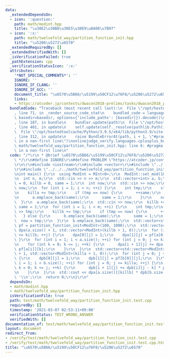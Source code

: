 ```yaml
---
data:
  _extendedDependsOn:
  - icon: ':question:'
    path: math/modint.hpp
    title: "\u30E2\u30B8\u30E5\u30E9\u8A08\u7B97"
  - icon: ':x:'
    path: math/twelvefold_way/partition_function_init.hpp
    title: "\u5206\u5272\u6570"
  _extendedRequiredBy: []
  _extendedVerifiedWith: []
  _isVerificationFailed: true
  _pathExtension: cpp
  _verificationStatusIcon: ':x:'
  attributes:
    '*NOT_SPECIAL_COMMENTS*': ''
    IGNORE: ''
    IGNORE_IF_CLANG: ''
    IGNORE_IF_GCC: ''
    document_title: "\u6570\u5B66/\u5199\u50CF12\u76F8/\u5206\u5272\u6570"
    links:
    - https://atcoder.jp/contests/dwacon2018-prelims/tasks/dwacon2018_prelims_c
  bundledCode: "Traceback (most recent call last):\n  File \"/opt/hostedtoolcache/Python/3.9.5/x64/lib/python3.9/site-packages/onlinejudge_verify/documentation/build.py\"\
    , line 71, in _render_source_code_stat\n    bundled_code = language.bundle(stat.path,\
    \ basedir=basedir, options={'include_paths': [basedir]}).decode()\n  File \"/opt/hostedtoolcache/Python/3.9.5/x64/lib/python3.9/site-packages/onlinejudge_verify/languages/cplusplus.py\"\
    , line 187, in bundle\n    bundler.update(path)\n  File \"/opt/hostedtoolcache/Python/3.9.5/x64/lib/python3.9/site-packages/onlinejudge_verify/languages/cplusplus_bundle.py\"\
    , line 401, in update\n    self.update(self._resolve(pathlib.Path(included), included_from=path))\n\
    \  File \"/opt/hostedtoolcache/Python/3.9.5/x64/lib/python3.9/site-packages/onlinejudge_verify/languages/cplusplus_bundle.py\"\
    , line 312, in update\n    raise BundleErrorAt(path, i + 1, \"#pragma once found\
    \ in a non-first line\")\nonlinejudge_verify.languages.cplusplus_bundle.BundleErrorAt:\
    \ math/twelvefold_way/partition_function_init.hpp: line 6: #pragma once found\
    \ in a non-first line\n"
  code: "/*\r\n * @brief \u6570\u5B66/\u5199\u50CF12\u76F8/\u5206\u5272\u6570\r\n\
    \ */\r\n#define IGNORE\r\n#define PROBLEM \"https://atcoder.jp/contests/dwacon2018-prelims/tasks/dwacon2018_prelims_c\"\
    \r\n\r\n#include <iostream>\r\n#include <vector>\r\n#include \"../../../math/modint.hpp\"\
    \r\n#include \"../../../math/twelvefold_way/partition_function_init.hpp\"\r\n\r\
    \nint main() {\r\n  using ModInt = MInt<0>;\r\n  ModInt::set_mod(1000000007);\r\
    \n  int n, m;\r\n  std::cin >> n >> m;\r\n  std::vector<int> a, b;\r\n  int killa\
    \ = 0, killb = 0, same = 1;\r\n  int now;\r\n  std::cin >> now;\r\n  killa +=\
    \ now;\r\n  for (int i = 1; i < n; ++i) {\r\n    int tmp;\r\n    std::cin >> tmp;\r\
    \n    killa += tmp;\r\n    if (tmp == now) {\r\n      ++same;\r\n    } else {\r\
    \n      a.emplace_back(same);\r\n      same = 1;\r\n    }\r\n    now = tmp;\r\n\
    \  }\r\n  a.emplace_back(same);\r\n  std::cin >> now;\r\n  killb += now;\r\n \
    \ same = 1;\r\n  for (int i = 1; i < m; ++i) {\r\n    int tmp;\r\n    std::cin\
    \ >> tmp;\r\n    killb += tmp;\r\n    if (tmp == now) {\r\n      ++same;\r\n \
    \   } else {\r\n      b.emplace_back(same);\r\n      same = 1;\r\n    }\r\n  \
    \  now = tmp;\r\n  }\r\n  b.emplace_back(same);\r\n  std::vector<std::vector<ModInt>>\
    \ pf = partition_function_init<ModInt>(100, 1000);\r\n  std::vector<std::vector<ModInt>>\
    \ dpa(a.size() + 1, std::vector<ModInt>(killb + 1, 0));\r\n  for (int j = 0; j\
    \ <= killb; ++j) {\r\n    dpa[0][j] = 1;\r\n    dpa[1][j] = pf[a[0]][j];\r\n \
    \ }\r\n  for (int i = 1; i < a.size(); ++i) for (int j = 0; j <= killb; ++j) {\r\
    \n    for (int k = 0; k <= j; ++k) {\r\n      dpa[i + 1][j] += dpa[i][j - k] *\
    \ pf[a[i]][k];\r\n    }\r\n  }\r\n  std::vector<std::vector<ModInt>> dpb(b.size()\
    \ + 1, std::vector<ModInt>(killa + 1, 0));\r\n  for (int j = 0; j <= killa; ++j)\
    \ {\r\n    dpb[0][j] = 1;\r\n    dpb[1][j] = pf[b[0]][j];\r\n  }\r\n  for (int\
    \ i = 1; i < b.size(); ++i) for (int j = 0; j <= killa; ++j) {\r\n    for (int\
    \ k = 0; k <= j; ++k) {\r\n      dpb[i + 1][j] += dpb[i][j - k] * pf[b[i]][k];\r\
    \n    }\r\n  }\r\n  std::cout << dpa[a.size()][killb] * dpb[b.size()][killa] <<\
    \ '\\n';\r\n  return 0;\r\n}\r\n"
  dependsOn:
  - math/modint.hpp
  - math/twelvefold_way/partition_function_init.hpp
  isVerificationFile: true
  path: test/math/twelvefold_way/partition_function_init.test.cpp
  requiredBy: []
  timestamp: '2021-03-07 02:53:11+09:00'
  verificationStatus: TEST_WRONG_ANSWER
  verifiedWith: []
documentation_of: test/math/twelvefold_way/partition_function_init.test.cpp
layout: document
redirect_from:
- /verify/test/math/twelvefold_way/partition_function_init.test.cpp
- /verify/test/math/twelvefold_way/partition_function_init.test.cpp.html
title: "\u6570\u5B66/\u5199\u50CF12\u76F8/\u5206\u5272\u6570"
---
```

